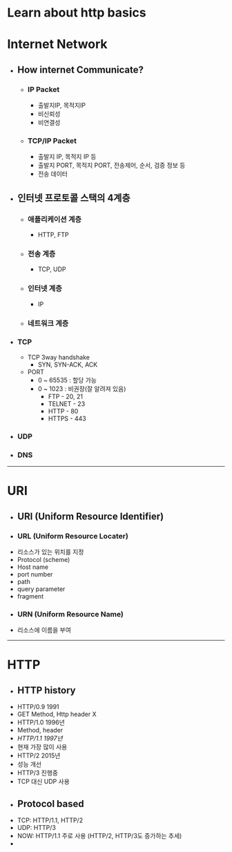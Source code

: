 # Learn about http basics

# Internet Network
* ## How internet Communicate?
  * ### IP Packet
    * 출발지IP, 목적지IP 
    * 비신뢰성
    * 비연결성
  * ### TCP/IP Packet
    * 출발지 IP, 목적지 IP 등
    * 출발지 PORT, 목적지 PORT, 전송제어, 순서, 검증 정보 등
    * 전송 데이터
* ## 인터넷 프로토콜 스택의 4계층
  * ### 애플리케이션 계층
    * HTTP, FTP 
  * ### 전송 계층
    * TCP, UDP 
  * ### 인터넷 계층
    * IP
  * ### 네트워크 계층 
* ### TCP
  * TCP 3way handshake
    * SYN, SYN-ACK, ACK
  * PORT
    * 0 ~ 65535 : 할당 가능
    * 0 ~ 1023 : 비권장(잘 알려져 있음)
      * FTP - 20, 21
      * TELNET - 23
      * HTTP - 80
      * HTTPS - 443

* ### UDP
* ### DNS

--------------------------------------------------------------------------

# URI
* ## URI (Uniform Resource Identifier)
 * ### URL (Uniform Resource Locater)
  * 리소스가 있는 위치를 지정
  * Protocol (scheme)
  * Host name
  * port number
  * path
  * query parameter
  * fragment
 * ### URN (Uniform Resource Name)
  * 리소스에 이름을 부여
--------------------------------------------------------------------------
# HTTP
* ## HTTP history
 * HTTP/0.9 1991
  * GET Method, Http header X
 * HTTP/1.0 1996년
  * Method, header
 * *HTTP/1.1 1997년*
  * 현재 가장 많이 사용
 * HTTP/2 2015년
  * 성능 개선
 * HTTP/3 진행중
  * TCP 대신 UDP 사용
* ## Protocol based
 * TCP: HTTP/1.1, HTTP/2
 * UDP: HTTP/3
 * NOW: HTTP/1.1 주로 사용 (HTTP/2, HTTP/3도 증가하는 추세)
* 
